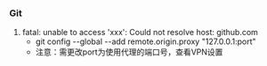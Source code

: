 ### Git
1. fatal: unable to access 'xxx': Could not resolve host: github.com
    - git config --global --add remote.origin.proxy "127.0.0.1:port"
    - 注意：需更改port为使用代理的端口号，查看VPN设置